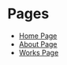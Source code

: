 # Pages

- [Home Page](https://mr-mashanlo.github.io/agency/dist/index.html)
- [About Page](https://mr-mashanlo.github.io/agency/dist/about.html)
- [Works Page](https://mr-mashanlo.github.io/agency/dist/works.html)